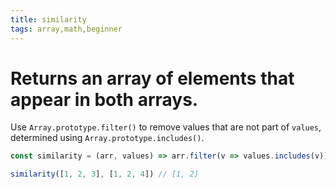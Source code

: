 ```yaml
---
title: similarity
tags: array,math,beginner
---
```


# Returns an array of elements that appear in both arrays.

Use `Array.prototype.filter()` to remove values that are not part of `values`, determined using `Array.prototype.includes()`.

```js
const similarity = (arr, values) => arr.filter(v => values.includes(v))
```

```js
similarity([1, 2, 3], [1, 2, 4]) // [1, 2]
```
